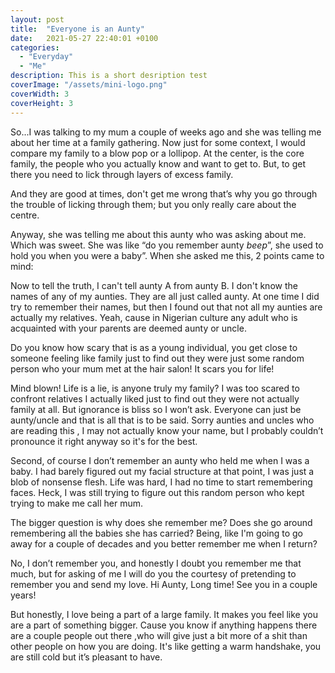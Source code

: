 ```yaml
---
layout: post
title:  "Everyone is an Aunty"
date:   2021-05-27 22:40:01 +0100
categories:
  - "Everyday"
  - "Me"
description: This is a short desription test
coverImage: "/assets/mini-logo.png"
coverWidth: 3
coverHeight: 3
---
```


So...I was talking to my mum a couple of weeks ago and she was telling me about her time at a family gathering. Now just for some context, I would compare my family to a blow pop or a lollipop. At the center, is the core family, the people who you actually know and want to get to. But, to get there you need to lick through layers of excess family.

And they are good at times, don't get me wrong that’s why you go through the trouble of licking through them; but you only really care about the centre.


Anyway, she was telling me about this aunty who was asking about me. Which was sweet. She was like “do you remember aunty *beep*”, she used to hold you when you were a baby”. When she asked me this, 2 points came to mind:


Now to tell the truth, I can't tell aunty A from aunty B. I don't know the names of any of my aunties. They are all just called aunty. At one time I did try to remember their names, but then I found out that not all my aunties are actually my relatives. Yeah, cause in Nigerian culture any adult who is acquainted with your parents are deemed aunty or uncle.


Do you know how scary that is as a young individual, you get close to someone feeling like family just to find out they were just some random person who your mum met at the hair salon! It scars you for life!


Mind blown! Life is a lie, is anyone truly my family? I was too scared to confront relatives I actually liked just to find out they were not actually family at all. But ignorance is bliss so I won’t ask. Everyone can just be aunty/uncle and that is all that is to be said. Sorry aunties and uncles who are reading this , I may not actually know your name, but I probably couldn’t pronounce it right anyway so it's for the best.


Second, of course I don’t remember an aunty who held me when I was a baby. I had barely figured out my facial structure at that point, I was just a blob of nonsense flesh. Life was hard, I had no time to start remembering faces. Heck, I was still trying to figure out this random person who kept trying to make me call her mum.

The bigger question is why does she remember me? Does she go around remembering all the babies she has carried? Being, like I'm going to go away for a couple of decades and you better remember me when I return?

No, I don’t remember you, and honestly I doubt you remember me that much, but for asking of me I will do you the courtesy of pretending to remember you and send my love. Hi Aunty, Long time! See you in a couple years!

But honestly, I love being a part of a large family. It makes you feel like you are a part of something bigger. Cause you know if anything happens there are a couple people out there ,who will give just a bit more of a shit than other people on how you are doing. It's like getting a warm handshake, you are still cold but it’s pleasant to have.
